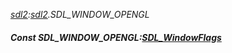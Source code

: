 _[sdl2](../../modules/sdl2/sdl2-module.md):[sdl2](../../modules/sdl2/sdl2-module.md).SDL\_WINDOW\_OPENGL_
##### Const SDL\_WINDOW\_OPENGL:[SDL_WindowFlags](../../modules/sdl2/sdl2-sdl_windowflags.md)
